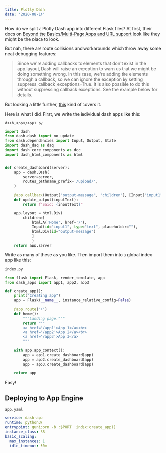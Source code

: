 ```yaml
---
title: Plotly Dash
date: '2020-08-14'
---
```


How do we split a Plotly Dash app into different Flask files?
At first, their docs on [Beyond the Basics/Multi-Page Apps and URL support](https://dash.plotly.com/urls) look like they might be the place to look.

But nah, there are route collisions and workarounds which throw away some neat debugging features:

> Since we're adding callbacks to elements that don't exist in the app.layout, Dash will raise an exception to warn us that we might be doing something wrong. In this case, we're adding the elements through a callback, so we can ignore the exception by setting suppress_callback_exceptions=True. It is also possible to do this without suppressing callback exceptions. See the example below for details.

But looking a little further, [this](https://dash.plotly.com/integrating-dash) kind of covers it.

Here is what I did. First, we write the individual dash apps like this:

`dash_apps/app1.py`

```python
import dash
from dash.dash import no_update
from dash.dependencies import Input, Output, State
import dash_daq as daq
import dash_core_components as dcc
import dash_html_components as html


def create_dashboard(server):
    app = dash.Dash(
        server=server,
        routes_pathname_prefix='/upload/',
    )

    @app.callback(Output("output-message", "children"), [Input("input1", "value")])
    def update_output(inputText):
        return f"Said: {inputText}"

    app.layout = html.Div(
        children=[
            html.A('Home', href='/'),
            Input(id="input1", type="text", placeholder=""),
            html.Div(id="output-message")
            ]
            )
    return app.server
```

Write as many of these as you like.
Then import them into a global index app like this:


`index.py`

```python
from flask import Flask, render_template, app
from dash_apps import app1, app2, app3

def create_app():
    print("Creating app")
    app = Flask(__name__, instance_relative_config=False)

    @app.route('/')
    def home():
        """Landing page."""
        return """
        <a href='/app1'>App 1</a><br>
        <a href='/app2'>App 2</a><br>
        <a href='/app3'>App 3</a>
        """

    with app.app_context():
        app = app1.create_dashboard(app)
        app = app2.create_dashboard(app)
        app = app3.create_dashboard(app)

    return app
```

Easy! 

## Deploying to App Engine

`app.yaml`

```yaml
service: dash-app
runtime: python37
entrypoint: gunicorn -b :$PORT 'index:create_app()'
instance_class: B8
basic_scaling:
  max_instances: 1
  idle_timeout: 30m
```
